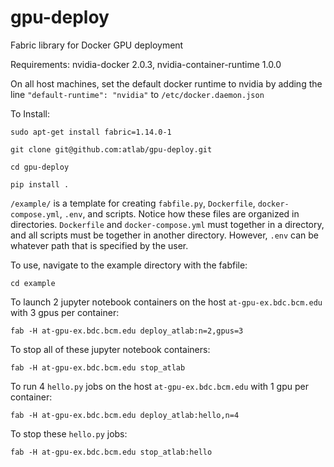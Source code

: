 # gpu-deploy
Fabric library for Docker GPU deployment

Requirements: nvidia-docker 2.0.3, nvidia-container-runtime 1.0.0

On all host machines, set the default docker runtime to nvidia by adding the line `"default-runtime": "nvidia"` to `/etc/docker.daemon.json`
    


To Install:

    sudo apt-get install fabric=1.14.0-1

    git clone git@github.com:atlab/gpu-deploy.git

    cd gpu-deploy

    pip install .


`/example/` is a template for creating `fabfile.py`, `Dockerfile`, `docker-compose.yml`, `.env`, and scripts.  Notice how these files are organized in directories.  `Dockerfile` and `docker-compose.yml` must together in a directory, and all scripts must be together in another directory.  However, `.env` can be whatever path that is specified by the user.

To use, navigate to the example directory with the fabfile:

    cd example

To launch 2 jupyter notebook containers on the host `at-gpu-ex.bdc.bcm.edu` with 3 gpus per container:

    fab -H at-gpu-ex.bdc.bcm.edu deploy_atlab:n=2,gpus=3

To stop all of these jupyter notebook containers:

    fab -H at-gpu-ex.bdc.bcm.edu stop_atlab

To run 4 `hello.py` jobs on the host `at-gpu-ex.bdc.bcm.edu` with 1 gpu per container:

    fab -H at-gpu-ex.bdc.bcm.edu deploy_atlab:hello,n=4

To stop these `hello.py` jobs:

    fab -H at-gpu-ex.bdc.bcm.edu stop_atlab:hello
